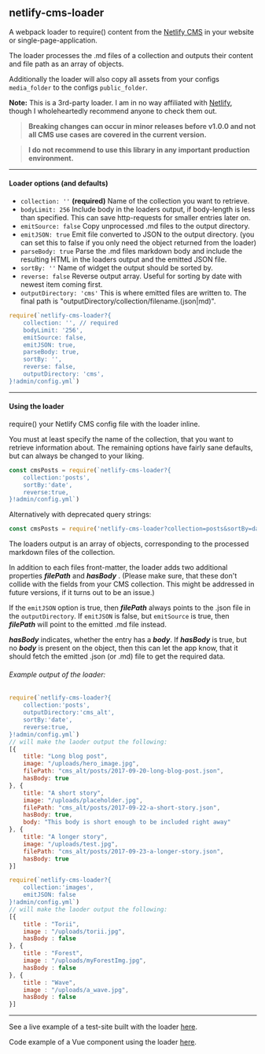 ## netlify-cms-loader

A webpack loader to require() content from the [Netlify CMS](https://www.netlifycms.org/) in your website or single-page-application.

The loader processes the .md files of a collection and outputs their content and file path as an array of objects.

Additionally the loader will also copy all assets from your configs `media_folder` to the configs `public_folder`.

**Note:** This is a 3rd-party loader. I am in no way affiliated with [Netlify](https://www.netlify.com/), though I wholeheartedly recommend anyone to check them out.

>**Breaking changes can occur in minor releases before v1.0.0 and not all CMS use cases are covered in the current version.**

>**I do not recommend to use this library in any important production environment.**

---
#### Loader options (and defaults)

* `collection: ''` **(required)** Name of the collection you want to retrieve.  
* `bodyLimit: 256` Include body in the loaders output, if body-length is less than specified. This can save http-requests for smaller entries later on.
* `emitSource: false` Copy unprocessed .md files to the output directory.
* `emitJSON: true` Emit file converted to JSON to the output directory. (you can set this to false if you only need the object returned from the loader)
* `parseBody: true` Parse the .md files markdown body and include the resulting HTML in the loaders output and the emitted JSON file.
* `sortBy: ''` Name of widget the output should be sorted by.
* `reverse: false` Reverse output array. Useful for sorting by date with newest item coming first.
* `outputDirectory: 'cms'` This is where emitted files are written to. The final path is "outputDirectory/collection/filename.(json|md)".

```javascript
require(`netlify-cms-loader?{
	collection: '', // required
	bodyLimit: '256',
	emitSource: false,
	emitJSON: true,
	parseBody: true,
	sortBy: '',
	reverse: false,
	outputDirectory: 'cms',
}!admin/config.yml`)
```

---
#### Using the loader
require() your Netlify CMS config file with the loader inline.

You must at least specify the name of the collection, that you want to retrieve information about. The remaining options have fairly sane defaults, but can always be changed to your liking.

```javascript
const cmsPosts = require(`netlify-cms-loader?{
	collection:'posts',
	sortBy:'date',
	reverse:true,
}!admin/config.yml`)
```
Alternatively with deprecated query strings:
```javascript
const cmsPosts = require('netlify-cms-loader?collection=posts&sortBy=date&reverse=true!admin/config.yml')
```

The loaders output is an array of objects, corresponding to the processed markdown files of the collection.

In addition to each files front-matter, the loader adds two additional properties ***filePath*** and ***hasBody*** . (Please make sure, that these don't collide with the fields from your CMS collection. This might be addressed in future versions, if it turns out to be an issue.)

If the `emitJSON` option is true, then ***filePath*** always points to the .json file in the `outputDirectory`. If `emitJSON` is false, but `emitSource` is true, then ***filePath*** will point to the emitted .md file instead.

***hasBody*** indicates, whether the entry has a ***body***. If ***hasBody*** is true, but no ***body*** is present on the object, then this can let the app know, that it should fetch the emitted .json (or .md) file to get the required data.

###### Example output of the loader:
```javascript
require(`netlify-cms-loader?{
	collection:'posts',
	outputDirectory:'cms_alt',
	sortBy:'date',
	reverse:true,
}!admin/config.yml`)
// will make the laoder output the following:
[{
	title: "Long blog post",
	image: "/uploads/hero_image.jpg",
	filePath: "cms_alt/posts/2017-09-20-long-blog-post.json",
	hasBody: true
}, {
	title: "A short story",
	image: "/uploads/placeholder.jpg",
	filePath: "cms_alt/posts/2017-09-22-a-short-story.json",
	hasBody: true,
	body: "This body is short enough to be included right away"
}, {
	title: "A longer story",
	image: "/uploads/test.jpg",
	filePath: "cms_alt/posts/2017-09-23-a-longer-story.json",
	hasBody: true
}]
```
```javascript
require(`netlify-cms-loader?{
	collection:'images',
	emitJSON: false
}!admin/config.yml`)
// will make the laoder output the following:
[{
	title : "Torii",
	image : "/uploads/torii.jpg",
	hasBody : false
}, {
	title : "Forest",
	image : "/uploads/myForestImg.jpg",
	hasBody : false
}, {
	title : "Wave",
	image : "/uploads/a_wave.jpg",
	hasBody : false
}]
```

---
See a live example of a test-site built with the loader [here](https://netlify-cms-loader.netlify.com/).

Code example of a Vue component using the loader [here](https://github.com/Nocory/netlify_cms/blob/master/src/components/cms.vue).
